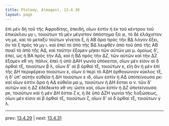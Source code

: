 ```yaml
---
title: Ptolemy, Almagest, 13.4.30
layout: page
---
```


ἐπὶ μὲν δὴ τοῦ τῆς Ἀφροδίτης, ἐπειδή, οἵων ἐστὶν ἡ ἐκ τοῦ κέντρου τοῦ ἐπικύκλου μγ ι, τοιούτων τὸ μὲν μέγιστον ἀπόστημα ξα ιε, τὸ δὲ ἐλάχιστον νη με, καὶ τὸ μεταξὺ τούτων γίνεται ξ, ἡ ΑΒ ἄρα πρὸς τὴν ΒΔ λόγον ἕξει, ὃν τὰ ξ πρὸς τὰ μγ ι. καὶ ἐπεὶ τὸ ἀπὸ τῆς ΒΔ λειφθὲν ἀπὸ τοῦ ἀπὸ τῆς ΑΒ ποιεῖ τὸ ἀπὸ τῆς ΑΔ, καὶ ταύτην ἕξομεν μήκει τῶν αὐτῶν μα μ. ὁμοίως δ', ἐπεί, ὡς ἡ ΒΑ πρὸς τὴν ΑΔ, καὶ ἡ ΒΔ πρὸς τὴν ΔΖ, τῶν αὐτῶν καὶ τὴν ΔΖ ἕξομεν κθ νη. πάλιν, ἐπεὶ ἡ ὑπὸ ΔΑΗ γωνία ὑπόκειται, οἵων μέν εἰσιν αἱ δ ὀρθαὶ τξ, τοιούτων β λ, οἵων δ' αἱ β ὀρθαὶ τξ, τοιούτων ε, εἴη ἂν ἡ μὲν ἐπὶ τῆς ΔΗ περιφέρεια τοιούτων ε, οἵων ὁ περὶ τὸ ΑΔΗ ὀρθογώνιον κύκλος τξ, ἡ δ' ὑπ' αὐτὴν εὐθεῖα ἡ ΔΗ τοιούτων ε ιδ, οἵων ἐστὶν ἡ ΑΔ ὑποτείνουσα ρκ: καὶ οἵων ἐστὶν ἄρα ἡ ΑΔ εὐθεῖα μα μ, τοιούτων ἡ ΔΗ ἔσται α ν. τῶν δ' αὐτῶν καὶ ἡ ΔΖ ἐδέδεικτο κθ νη: ὥστε καί, οἵων ἐστὶν ἡ ΔΖ ὑποτείνουσα ρκ, τοιούτων καὶ ἡ μὲν ΔΗ ἔσται ζ κ, ἡ δὲ ὑπὸ ΔΖΗ γωνία τῆς λοξώσεως, οἵων μέν εἰσιν αἱ β ὀρθαὶ τξ, τοιούτων ζ, οἵων δ' αἱ δ ὀρθαὶ τξ, τοιούτων γ λ. 

---

prev: [13.4.29](../13.4.29/) | next: [13.4.31](../13.4.31/)

